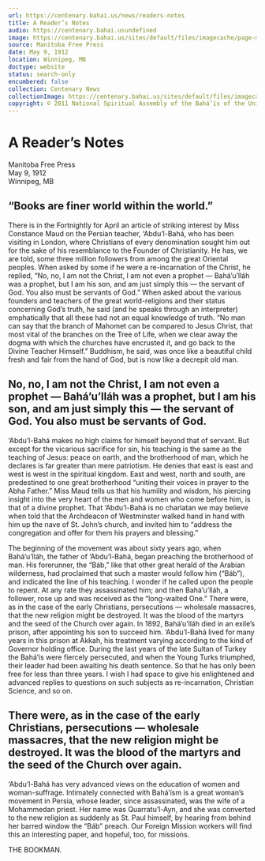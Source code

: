 ```yaml
---
url: https://centenary.bahai.us/news/readers-notes
title: A Reader’s Notes
audio: https://centenary.bahai.usundefined
image: https://centenary.bahai.us/sites/default/files/imagecache/page-main-image/images/press_clippings/05-09-1912%2CManitoba%20Free%20Press%20%28Winnipeg%29%2CA%20Reader%27s%20Notes%20%28Abdu%27l-Baha%29.png
source: Manitoba Free Press
date: May 9, 1912
location: Winnipeg, MB
doctype: website
status: search-only
encumbered: false
collection: Centenary News
collectionImage: https://centenary.bahai.us/sites/default/files/imagecache/theme-image/main_image/abdulbaha-overview-small_0.jpg
copyright: © 2011 National Spiritual Assembly of the Bahá’ís of the United States
---
```



# A Reader’s Notes

Manitoba Free Press  
May 9, 1912  
Winnipeg, MB  



“Books are finer world within the world.”
-----------------------------------------

There is in the Fortnightly for April an article of striking interest by Miss Constance Maud on the Persian teacher, ‘Abdu’l-Bahá, who has been visiting in London, where Christians of every denomination sought him out for the sake of his resemblance to the Founder of Christianity. He has, we are told, some three million followers from among the great Oriental peoples. When asked by some if he were a re-incarnation of the Christ, he replied, “No, no, I am not the Christ, I am not even a prophet — Bahá’u’lláh was a prophet, but I am his son, and am just simply this — the servant of God. You also must be servants of God.” When asked about the various founders and teachers of the great world-religions and their status concerning God’s truth, he said (and he speaks through an interpreter) emphatically that all these had not an equal knowledge of truth. “No man can say that the branch of Mahomet can be compared to Jesus Christ, that most vital of the branches on the Tree of Life, when we clear away the dogma with which the churches have encrusted it, and go back to the Divine Teacher Himself.” Buddhism, he said, was once like a beautiful child fresh and fair from the hand of God, but is now like a decrepit old man.

No, no, I am not the Christ, I am not even a prophet — Bahá’u’lláh was a prophet, but I am his son, and am just simply this — the servant of God. You also must be servants of God.
-----------------------------------------------------------------------------------------------------------------------------------------------------------------------------------

‘Abdu’l-Bahá makes no high claims for himself beyond that of servant. But except for the vicarious sacrifice for sin, his teaching is the same as the teaching of Jesus: peace on earth, and the brotherhood of man, which he declares is far greater than mere patriotism. He denies that east is east and west is west in the spiritual kingdom. East and west, north and south, are predestined to one great brotherhood “uniting their voices in prayer to the Abha Father.” Miss Maud tells us that his humility and wisdom, his piercing insight into the very heart of the men and women who come before him, is that of a divine prophet. That ‘Abdu’l-Bahá is no charlatan we may believe when told that the Archdeacon of Westminster walked hand in hand with him up the nave of St. John’s church, and invited him to “address the congregation and offer for them his prayers and blessing.”

The beginning of the movement was about sixty years ago, when Bahá’u’lláh, the father of ‘Abdu’l-Bahá, began preaching the brotherhood of man. His forerunner, the “Báb,” like that other great herald of the Arabian wilderness, had proclaimed that such a master would follow him (“Báb”), and indicated the line of his teaching. I wonder if he called upon the people to repent. At any rate they assassinated him; and then Bahá’u’lláh, a follower, rose up and was received as the “long-waited One.” There were, as in the case of the early Christians, persecutions — wholesale massacres, that the new religion might be destroyed. It was the blood of the martyrs and the seed of the Church over again. In 1892, Bahá’u’lláh died in an exile’s prison, after appointing his son to succeed him. ‘Abdu’l-Bahá lived for many years in this prison at Akkah, his treatment varying according to the kind of Governor holding office. During the last years of the late Sultan of Turkey the Bahá’ís were fiercely persecuted, and when the Young Turks triumphed, their leader had been awaiting his death sentence. So that he has only been free for less than three years. I wish I had space to give his enlightened and advanced replies to questions on such subjects as re-incarnation, Christian Science, and so on.

There were, as in the case of the early Christians, persecutions — wholesale massacres, that the new religion might be destroyed. It was the blood of the martyrs and the seed of the Church over again.
--------------------------------------------------------------------------------------------------------------------------------------------------------------------------------------------------------

‘Abdu’l-Bahá has very advanced views on the education of women and woman-suffrage. Intimately connected with Bahá’ísm is a great woman’s movement in Persia, whose leader, since assassinated, was the wife of a Mohammedan priest. Her name was Quarratu’l-Ayn, and she was converted to the new religion as suddenly as St. Paul himself, by hearing from behind her barred window the “Báb” preach. Our Foreign Mission workers will find this an interesting paper, and hopeful, too, for missions.

THE BOOKMAN.